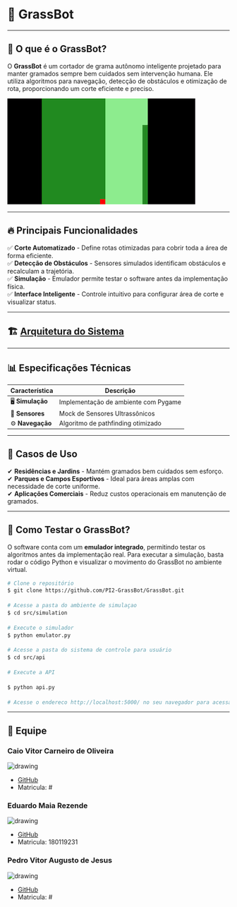 # 🌱 GrassBot
---
## 🚀 O que é o GrassBot?
O **GrassBot** é um cortador de grama autônomo inteligente projetado para manter gramados sempre bem cuidados sem intervenção humana. Ele utiliza algoritmos para navegação, detecção de obstáculos e otimização de rota, proporcionando um corte eficiente e preciso.


![GrassBot](https://raw.githubusercontent.com/PI2-GrassBot/Docs/refs/heads/main/assets/simulation.gif)

---

## 🔥 Principais Funcionalidades
✅ **Corte Automatizado** - Define rotas otimizadas para cobrir toda a área de forma eficiente.  
✅ **Detecção de Obstáculos** - Sensores simulados identificam obstáculos e recalculam a trajetória.  
✅ **Simulação** - Emulador permite testar o software antes da implementação física.  
✅ **Interface Inteligente** - Controle intuitivo para configurar área de corte e visualizar status.  

---

## 🏗 [Arquitetura do Sistema](arquitetura.md)



---

## 📊 Especificações Técnicas
| Característica           | Descrição                              |
|-------------------------|--------------------------------------|
| 🖥 **Simulação**      |  Implementação de ambiente com Pygame       |
| 📡 **Sensores**       |   Mock de Sensores Ultrassônicos       |
| ⚙ **Navegação**      | Algoritmo de pathfinding otimizado  |

---

## 🎯 Casos de Uso
✔ **Residências e Jardins** - Mantém gramados bem cuidados sem esforço.  
✔ **Parques e Campos Esportivos** - Ideal para áreas amplas com necessidade de corte uniforme.  
✔ **Aplicações Comerciais** - Reduz custos operacionais em manutenção de gramados.  

---

## 📌 Como Testar o GrassBot?
O software conta com um **emulador integrado**, permitindo testar os algoritmos antes da implementação real. Para executar a simulação, basta rodar o código Python e visualizar o movimento do GrassBot no ambiente virtual.

```sh
# Clone o repositório
$ git clone https://github.com/PI2-GrassBot/GrassBot.git

# Acesse a pasta do ambiente de simulaçao
$ cd src/simulation

# Execute o simulador
$ python emulator.py

# Acesse a pasta do sistema de controle para usuário
$ cd src/api

# Execute a API

$ python api.py

# Acesse o endereco http://localhost:5000/ no seu navegador para acessar a interface de controle

```

---


## 🤝 Equipe

### Caio Vitor Carneiro de Oliveira

<img src="https://github.com/caiozim112.png" alt="drawing" width="200"/>

- [GitHub](github.com/eduardomr)
- Matricula: #

### Eduardo Maia Rezende

<img src="https://github.com/eduardomr.png" alt="drawing" width="200"/>

- [GitHub](github.com/eduardomr)
- Matricula: 180119231

### Pedro Vitor Augusto de Jesus

<img src="https://github.com/Peedrooo.png" alt="drawing" width="200"/>

- [GitHub](github.com/Peedrooo)
- Matricula: #

